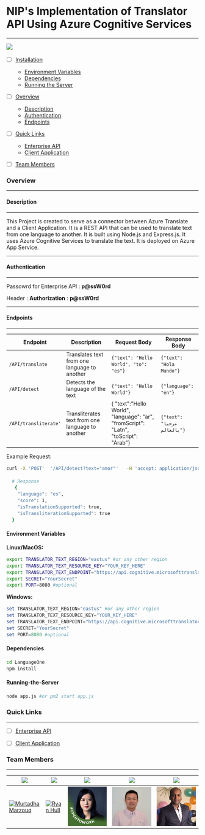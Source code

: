 
# NIP's Implementation of Translator API Using Azure Cognitive Services


---





<img src="https://img.shields.io/badge/Table--of--Contents-Links-blue" width=20%> 



- [ ] [Installation](#Setup-and-Installation)
    -  [Environment Variables](#Environment-Variables)
    -  [Dependencies](#Dependencies)
    -  [Running the Server](#Running-the-Server)
- [ ] [Overview](#Overview)
    -  [Description](#Description)
    -  [Authentication](#Authentication)
    -  [Endpoints](#Endpoints)    
- [ ] [Quick Links](#Quick-Links)
    -  [Enterprise API](http://api.findasnake.com/api-docs/)
    -  [Client Application](http://api.findasnake.com/)
- [ ] [Team Members](#Team-Members)



### Overview

---

 


#### Description
---

This Project is created to serve as a connector between Azure Translate and a Client Application. It is a REST API that can be used to translate text from one language to another. It is built using Node.js and Express.js. It uses Azure Cognitive Services to translate the text. It is deployed on Azure App Service.

---

#### Authentication
---

Passowrd for Enterprise API : **p@ssW0rd**

Header : **Authorization** : **p@ssW0rd**


---

#### Endpoints
---

| Endpoint | Description | Request Body | Response Body |
| --- | --- | --- | --- |
| `/API/translate` | Translates text from one language to another | `{"text": "Hello World", "to": "es"}` | `{"text": "Hola Mundo"}` |
| `/API/detect` | Detects the language of the text | `{"text": "Hello World"}` | `{"language": "en"}` |
| `/API/transliterate'` | Transliterates text from one language to another | {  "text":"Hello World",  "language": "ar",  "fromScript": "Latn",  "toScript": "Arab"} | `{"text": "مرحبا بالعالم"}` | 


Example Request:



```bash
curl -X 'POST'  '/API/detect?text="amor"'   -H 'accept: application/json'  -H 'Authorization: p@ssw0rd'   -d ''

  # Response
   {
    "language": "es",
    "score": 1,
    "isTranslationSupported": true,
    "isTransliterationSupported": true
  }
```


#### Environment Variables

**Linux/MacOS:**

```bash
export TRANSLATOR_TEXT_REGION="eastus" #or any other region
export TRANSLATOR_TEXT_RESOURCE_KEY="YOUR_KEY_HERE"
export TRANSLATOR_TEXT_ENDPOINT="https://api.cognitive.microsofttranslator.com"
export SECRET="YourSecret"
export PORT=8080 #optional
```

**Windows:**

```powershell
set TRANSLATOR_TEXT_REGION="eastus" #or any other region
set TRANSLATOR_TEXT_RESOURCE_KEY="YOUR_KEY_HERE"
set TRANSLATOR_TEXT_ENDPOINT="https://api.cognitive.microsofttranslator.com"
set SECRET="YourSecret"
set PORT=8080 #optional
```

#### Dependencies

```bash
cd LanguageOne
npm install
```
#### Running-the-Server

```bash
node app.js #or pm2 start app.js
```



### Quick Links

---


    
  - [ ] [Enterprise API](https://api.maskedwarrior.net/api-docs/)

  - [ ] [Client Application](https://api.maskedwarrior.net/)
### Team Members

---

<table center>
  <thead allign=center>
    <tr>
      <th align=center > <img src="https://img.shields.io/badge/-Murtadha Marzouq-red" href="findasnake.com" width="100%"/></th>
      <th align=center><img src="https://img.shields.io/badge/-Ryan Hull-orange" width="75%"/></th>
      <th align=center><img src="https://img.shields.io/badge/-Scarlett Dong-yellow" width="75%"/>  </th>
      <th align=center><img src="https://img.shields.io/badge/-Zhi Wang -green" width="75%"/> </th>
    <th align=center><img src="https://img.shields.io/badge/-Mohammed Arif -blue" width="75%"/> </th>
    </tr>  
    </tr>

    

  </thead>
  <tbody >
    <tr>
      <td>
        <a href="">
          <img src="https://avatars.githubusercontent.com/u/45076915?s=200&v=4"  alt="Murtadha Marzouq" width="384" />
        </a>
      </td>
      <td>
        <a href="">
          <img src="https://capstone-front-end-lime.vercel.app/_next/image?url=%2FTeamPhotos%2FRyan_Hull.jpeg&w=384&q=75" alt="Ryan Hull" width="384"/>
        </a>
      </td>
      <td>
        <a href="">
          <img src="./Scarlett.jpg" alt="Scarlett" width="384"/>
        </a>
      </td>
      <td>
        <a href="">
          <img src="./Zhi.jpg" alt="Zhi" width="384"/>
        </a>
      </td>
     <td>
        <a href="">
          <img src="./Arif.jpg" alt="Zhi" width="384"/>
        </a>
      </td>


  </tbody>
</table>
